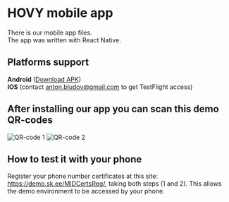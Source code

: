 # HOVY mobile app

There is our mobile app files. <br />
The app was written with React Native.

## Platforms support

**Android** ([Download APK](https://a3.files.diawi.com/app-file/eMInOPKZnbCQppkvRpmb.apk)) <br />
**IOS** (contact anton.bludov@gmail.com to get TestFlight access)

## After installing our app you can scan this demo QR-codes

![QR-code 1](https://i.postimg.cc/WbDjLmtJ/qr1.png)
![QR-code 2](https://i.postimg.cc/d0FKyz68/qr2.png)

## How to test it with your phone

Register your phone number certificates at this site: https://demo.sk.ee/MIDCertsReg/, taking both steps (1 and 2). This allows the demo environment to be accessed by your phone.
